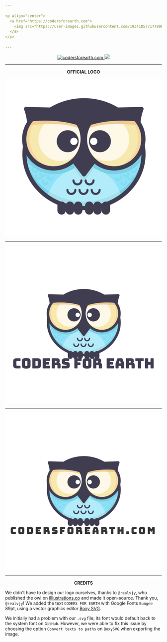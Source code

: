 ```yaml
---

<p align="center">
  <a href="https://codersforearth.com">
    <img src="https://user-images.githubusercontent.com/19341857/177896292-0837342f-120b-430b-a9bf-d4147f86f896.svg" width="350">
  </a>
</p>

---
```


<p align="center">
  <a href="https://github.com/CodersForEarth/codersforearth.com">
    <img alt="codersforearth.com" src="https://img.shields.io/badge/GitHub-codersforearth.com-brightgreen">
  </a>
  <a href="https://github.com/CodersForEarth/codersforearth.com/blob/main/LICENSE">
    <img src="https://badgen.net/github/license/CodersForEarth/codersforearth.com">
  </a>
</p>

---

<p align="center">
  <b>OFFICIAL LOGO</b>
</p>

![logo](./profile/logo_bare.svg)

---

![logo](./profile/logo.svg)

---

![logo_com](./profile/logo_com.svg)

---

<p align="center">
  <b>CREDITS</b>
</p>

We didn't have to design our logo ourselves,
thanks to `@realvjy`, who published the owl on
[illlustrations.co](https://illlustrations.co/)
and made it open-source. Thank you, `@realvjy`!
We added the text `CODERS FOR EARTH` with
Google Fonts `Bungee` 89pt, using a vector 
graphics editor [Boxy SVG](https://boxy-svg.com/).

We initially had a problem with our `.svg` file;
its font would default back to the system font
on `GitHub`. However, we were able to fix this 
issue by choosing the option `Convert texts to paths` 
on `BoxySVG` when exporting the image.



